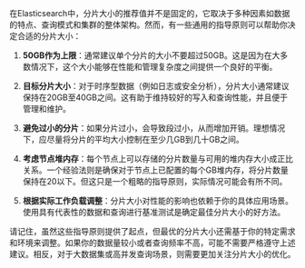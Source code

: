 在Elasticsearch中，分片大小的推荐值并不是固定的，它取决于多种因素如数据的特点、查询模式和集群的整体架构。然而，有一些通用的指导原则可以帮助你决定合适的分片大小：

1. **50GB作为上限**：通常建议单个分片的大小不要超过50GB。这是因为在大多数情况下，这个大小能够在性能和管理复杂度之间提供一个良好的平衡。

2. **目标分片大小**：对于时序型数据（例如日志或安全分析），分片大小通常建议保持在20GB至40GB之间。这有助于维持较好的写入和查询性能，并且便于管理和维护。

3. **避免过小的分片**：如果分片过小，会导致段过小，从而增加开销。理想情况下，应尽量将分片的平均大小控制在至少几GB到几十GB之间。

4. **考虑节点堆内存**：每个节点上可以存储的分片数量与可用的堆内存大小成正比关系。一个经验法则是确保对于节点上已配置的每个GB堆内存，将分片数量保持在20以下。但这只是一个粗略的指导原则，实际情况可能会有所不同。

5. **根据实际工作负载调整**：分片大小对性能的影响也依赖于你的具体应用场景。使用具有代表性的数据和查询进行基准测试是确定最佳分片大小的好方法。

请记住，虽然这些指导原则提供了起点，但最优的分片大小还需基于你的特定需求和环境来调整。如果你的数据量较小或者查询频率不高，可能不需要严格遵守上述建议。相反，对于大数据集或高并发查询场景，则需要更加关注分片大小的优化。